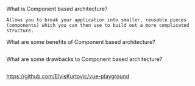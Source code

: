 What is Component based architecture?
<!-- enter you answer in the space below -->
```
Allows you to break your application into smaller, reusable pieces (components) which you can then use to build out a more complicated structure.
```

What are some benefits of Component based architecture?
<!-- enter you answer in the space below -->
```

```

What are some drawbacks to Component based architecture?
<!-- enter you answer in the space below -->
```

```
https://github.com/ElvisKurtovic/vue-playground